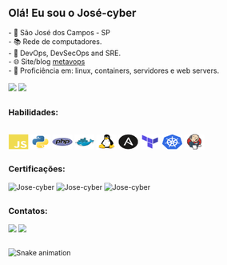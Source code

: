 ## Olá! Eu sou o José-cyber

<div>
    <a href="https://github.com/Jose-cyber"></a>
      - 📍 São José dos Campos - SP<br>
      - 📚 Rede de computadores.<br>
      - 🔭 DevOps, DevSecOps and SRE.<br>
      - 🌐 Site/blog <a href="https://metavops.com.br/">metavops</a><br>
      - 🤹 Proficiência em: linux, containers, servidores e web servers.<br>
    <br>

  <img height="180em" src="https://github-readme-stats.vercel.app/api?username=Jose-cyber&show_icons=true&theme=dark&include_all_commits=true&count_private=true"/>
  <img height="180em" src="https://github-readme-stats.vercel.app/api/top-langs/?username=Jose-cyber&layout=compact&langs_count=7&theme=dark"/>

</div>

##

### Habilidades:

<div style="display: inline_block">
  <br>
      <img align="center" alt="Jose-cyber" height="30" width="40" src="https://raw.githubusercontent.com/devicons/devicon/master/icons/javascript/javascript-plain.svg">
      <img align="center" alt="Jose-cyber" height="30" width="40" src="https://raw.githubusercontent.com/devicons/devicon/master/icons/python/python-original.svg">
      <img align="center" alt="Jose-cyber" height="30" width="40" src="https://raw.githubusercontent.com/devicons/devicon/master/icons/php/php-original.svg">
      <img align="center" alt="Jose-cyber" height="30" width="40" src="https://raw.githubusercontent.com/devicons/devicon/master/icons/docker/docker-original.svg">
      <img align="center" alt="Jose-cyber" height="30" width="40" src="https://raw.githubusercontent.com/devicons/devicon/master/icons/linux/linux-original.svg">
      <img align="center" alt="Jose-cyber" height="30" width="40" src="https://raw.githubusercontent.com/devicons/devicon/master/icons/ansible/ansible-original.svg">
      <img align="center" alt="Jose-cyber" height="30" width="40" src="https://raw.githubusercontent.com/devicons/devicon/master/icons/terraform/terraform-original.svg">
      <img align="center" alt="Jose-cyber" height="30" width="40" src="https://raw.githubusercontent.com/devicons/devicon/master/icons/kubernetes/kubernetes-plain.svg">
      <img align="center" alt="Jose-cyber" height="30" width="40" src="https://raw.githubusercontent.com/devicons/devicon/master/icons/jenkins/jenkins-original.svg">
</div>

##

### Certificações:

<div id="Certifications" >
  <img align="center" alt="Jose-cyber" src="https://img.shields.io/badge/Google_Cloud-4285F4?style=for-the-badge&logo=google-cloud&logoColor=white">
  <img align="center" alt="Jose-cyber" src="https://img.shields.io/badge/Amazon_AWS-FF9900?style=for-the-badge&logo=amazonaws&logoColor=white">
  <img align="center" alt="Jose-cyber" src="https://img.shields.io/badge/Linux-FCC624?style=for-the-badge&logo=linux&logoColor=blac">
</div>

##

### Contatos:

<div id="contacts">

  <a href = "mailto:josedasilvacostacosta@gmail.com"><img src="https://img.shields.io/badge/-Gmail-%23333?style=for-the-badge&logo=gmail&logoColor=white" target="_blank"></a>
  <a href="https://www.linkedin.com/in/jose-junior-silva/" target="_blank"><img src="https://img.shields.io/badge/-LinkedIn-%230077B5?style=for-the-badge&logo=linkedin&logoColor=white" target="_blank"></a>

</div>

##

![Snake animation](https://github.com/Jose-cyber/Jose-cyber/blob/output/github-contribution-grid-snake.svg)
